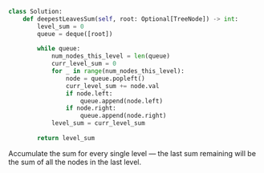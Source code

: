 ```python
class Solution:
    def deepestLeavesSum(self, root: Optional[TreeNode]) -> int:
        level_sum = 0
        queue = deque([root])
        
        while queue:
            num_nodes_this_level = len(queue)
            curr_level_sum = 0
            for _ in range(num_nodes_this_level):
                node = queue.popleft()
                curr_level_sum += node.val
                if node.left:
                    queue.append(node.left)
                if node.right:
                    queue.append(node.right)
            level_sum = curr_level_sum
            
        return level_sum
```

Accumulate the sum for every single level &#8212; the last sum remaining will be the sum of all the nodes in the last level.